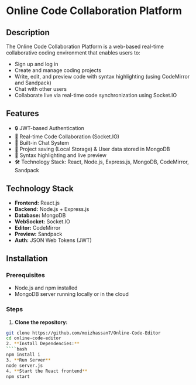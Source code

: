 # Online Code Collaboration Platform

## Description

The Online Code Collaboration Platform is a web-based real-time collaborative coding environment that enables users to:
- Sign up and log in
- Create and manage coding projects
- Write, edit, and preview code with syntax highlighting (using CodeMirror and Sandpack)
- Chat with other users
- Collaborate live via real-time code synchronization using Socket.IO

## Features

- 🔒 JWT-based Authentication
- 🧠 Real-time Code Collaboration (Socket.IO)
- 💬 Built-in Chat System
- 💾 Project saving (Local Storage) & User data stored in MongoDB
- 🎨 Syntax highlighting and live preview
- 🛠️ Technology Stack: React, Node.js, Express.js, MongoDB, CodeMirror, Sandpack

## Technology Stack

- **Frontend:** React.js
- **Backend:** Node.js + Express.js
- **Database:** MongoDB
- **WebSocket:** Socket.IO
- **Editor:** CodeMirror
- **Preview:** Sandpack
- **Auth:** JSON Web Tokens (JWT)

## Installation

### Prerequisites

- Node.js and npm installed
- MongoDB server running locally or in the cloud

### Steps

1. **Clone the repository:**

```bash
git clone https://github.com/moizhassan7/Online-Code-Editor
cd online-code-editor
2. **Install Dependencies:**
````bash
npm install i
3. **Run Server**
node server.js
4. **Start the React frontend**
npm start


